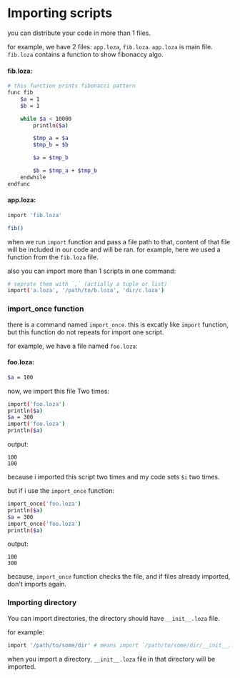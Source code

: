 # Importing scripts
you can distribute your code in more than 1 files.

for example, we have 2 files: `app.loza`, `fib.loza`.
`app.loza` is main file. `fib.loza` contains a function to show fibonaccy algo.

#### fib.loza:
```bash
# this function prints fibonacci pattern
func fib
    $a = 1
    $b = 1

    while $a < 10000
        println($a)

        $tmp_a = $a
        $tmp_b = $b

        $a = $tmp_b

        $b = $tmp_a + $tmp_b
    endwhile
endfunc
```

#### app.loza:
```bash
import 'fib.loza'

fib()
```

when we run `import` function and pass a file path to that, content of that file will be included in our code and will be ran. for example, here we used a function from the `fib.loza` file.

also you can import more than 1 scripts in one command:

```bash
# seprate them with `,` (actially a tuple or list)
import('a.loza', '/path/to/b.loza', 'dir/c.loza')
```

### import_once function
there is a command named `import_once`. this is excatly like `import` function, but this function do not repeats for import one script.

for example, we have a file named `foo.loza`:

#### foo.loza:

```bash
$a = 100
```

now, we import this file Two times:

```bash
import('foo.loza')
println($a)
$a = 300
import('foo.loza')
println($a)
```

output:

```
100
100
```

because i imported this script two times and my code sets `$i` two times.

but if i use the `import_once` function:

```bash
import_once('foo.loza')
println($a)
$a = 300
import_once('foo.loza')
println($a)
```

output:

```
100
300
```

because, `import_once` function checks the file, and if files already imported, don't imports again.

### Importing directory
You can import directories, the directory should have `__init__.loza` file.

for example:

```bash
import '/path/to/some/dir' # means import `/path/to/some/dir/__init__.loza`
```

when you import a directory, `__init__.loza` file in that directory will be imported.
